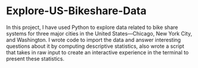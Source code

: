 # Explore-US-Bikeshare-Data
In this project, I have used Python to explore data related to bike share systems for three major cities in the United States—Chicago, New York City, and Washington. I wrote code to import the data and answer interesting questions about it by computing descriptive statistics, also wrote a script that takes in raw input to create an interactive experience in the terminal to present these statistics.
